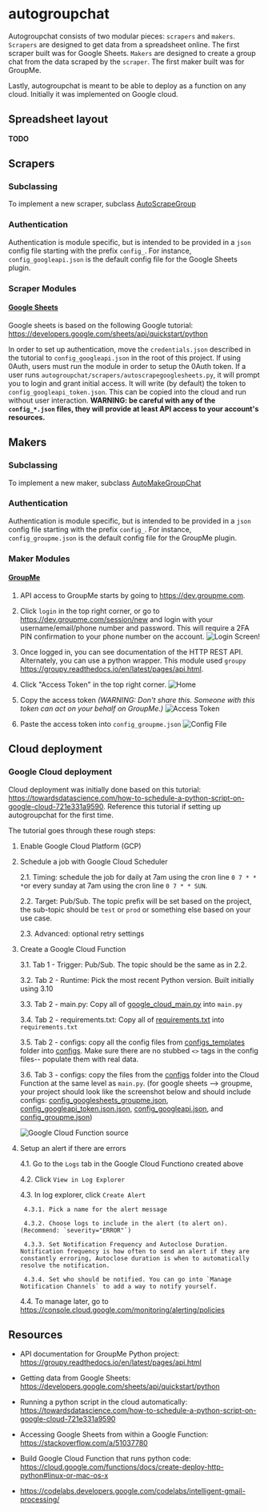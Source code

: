 # autogroupchat

Autogroupchat consists of two modular pieces: `scrapers` and `makers`. `Scrapers` are designed to get data from a spreadsheet online. The first scraper built was for Google Sheets. `Makers` are designed to create a group chat from the data scraped by the `scraper`. The first maker built was for GroupMe.

Lastly, autogroupchat is meant to be able to deploy as a function on any cloud. Initially it was implemented on Google cloud.

## Spreadsheet layout

**TODO**

## Scrapers

### Subclassing

To implement a new scraper, subclass [AutoScrapeGroup](/autogroupchat/scrapers/autoscrapegroup.py)

### Authentication

Authentication is module specific, but is intended to be provided in a `json` config file starting with the prefix `config_`. For instance, `config_googleapi.json` is the default config file for the Google Sheets plugin.

### Scraper Modules

#### [Google Sheets](/autogroupchat/scrapers/autoscrapegooglesheets.py)

Google sheets is based on the following Google tutorial: https://developers.google.com/sheets/api/quickstart/python

In order to set up authentication, move the `credentials.json` described in the tutorial to `config_googleapi.json` in the root of this project. If using 0Auth, users must run the module in order to setup the 0Auth token. If a user runs `autogroupchat/scrapers/autoscrapegooglesheets.py`, it will prompt you to login and grant initial access. It will write (by default) the token to `config_googleapi_token.json`. This can be copied into the cloud and run without user interaction. **WARNING: be careful with any of the `config_*.json` files, they will provide at least API access to your account's resources.**

## Makers

### Subclassing

To implement a new maker, subclass [AutoMakeGroupChat](/autogroupchat/makers/automakegroupchat.py)

### Authentication

Authentication is module specific, but is intended to be provided in a `json` config file starting with the prefix `config_`. For instance, `config_groupme.json` is the default config file for the GroupMe plugin.

### Maker Modules

#### [GroupMe](/autogroupchat/makers/automakegroupme.py)

1. API access to GroupMe starts by going to https://dev.groupme.com.

2. Click `login` in the top right corner, or go to https://dev.groupme.com/session/new and login with your username/email/phone number and password. This will require a 2FA PIN confirmation to your phone number on the account.
![Login Screen!](/assets/images/groupme/groupme_login.png)



3. Once logged in, you can see documentation of the HTTP REST API. Alternately, you can use a python wrapper. This module used `groupy` https://groupy.readthedocs.io/en/latest/pages/api.html.

4. Click "Access Token" in the top right corner.
![Home](/assets/images/groupme/groupme_logged_in.png)

5. Copy the access token *(WARNING: Don't share this. Someone with this token can act on your behalf on GroupMe.)*
![Access Token](/assets/images/groupme/groupme_access_token.png)

6. Paste the access token into `config_groupme.json`
![Config File](/assets/images/groupme/groupme_config_file.png)

## Cloud deployment

### Google Cloud deployment

Cloud deployment was initially done based on this tutorial: https://towardsdatascience.com/how-to-schedule-a-python-script-on-google-cloud-721e331a9590. Reference this tutorial if setting up autogroupchat for the first time.

The tutorial goes through these rough steps:
1. Enable Google Cloud Platform (GCP)
2. Schedule a job with Google Cloud Scheduler

    2.1. Timing: schedule the job for daily at 7am using the cron line `0 7 * * *`or every sunday at 7am using the cron line `0 7 * * SUN`.
    
    2.2. Target: Pub/Sub. The topic prefix will be set based on the project, the sub-topic should be `test` or `prod` or something else based on your use case.
    
    2.3. Advanced: optional retry settings

3. Create a Google Cloud Function
    
    3.1. Tab 1 - Trigger: Pub/Sub. The topic should be the same as in 2.2.
    
    3.2. Tab 2 - Runtime: Pick the most recent Python version. Built initially using 3.10
    
    3.3. Tab 2 - main.py: Copy all of [google_cloud_main.py](/google_cloud_main.py) into `main.py`
    
    3.4. Tab 2 - requirements.txt: Copy all of [requirements.txt](/requirements.txt) into `requirements.txt`
    
    3.5. Tab 2 - configs: copy all the config files from [configs_templates](/configs_templates) folder into [configs](/configs). Make sure there are no stubbed `<>` tags in the config files-- populate them with real data.
    
    3.6. Tab 3 - configs: copy the files from the [configs](/configs) folder into the Cloud Function at the same level as `main.py`. (for google sheets --> groupme, your project should look like the screenshot below and should include configs: [config_googlesheets_groupme.json](/config_googlesheets_groupme.json), [config_googleapi_token.json.json](/config_googleapi_token.json.json), [config_googleapi.json](config_googleapi.json), and [config_groupme.json](config_groupme.json))

    ![Google Cloud Function source](/assets/images/google/google_cloud_function_source.png)

4. Setup an alert if there are errors

    4.1. Go to the `Logs` tab in the Google Cloud Functiono created above
    
    4.2. Click `View in Log Explorer`
    
    4.3. In log explorer, click `Create Alert`
    
        4.3.1. Pick a name for the alert message
        
        4.3.2. Choose logs to include in the alert (to alert on). (Recommend: `severity="ERROR"`)
        
        4.3.3. Set Notification Frequency and Autoclose Duration. Notification frequency is how often to send an alert if they are constantly erroring, Autoclose duration is when to automatically resolve the notification. 
        
        4.3.4. Set who should be notified. You can go into `Manage Notification Channels` to add a way to notify yourself.
        
        
    4.4. To manage later, go to https://console.cloud.google.com/monitoring/alerting/policies

## Resources

 * API documentation for GroupMe Python project: https://groupy.readthedocs.io/en/latest/pages/api.html
 * Getting data from Google Sheets: https://developers.google.com/sheets/api/quickstart/python
 * Running a python script in the cloud automatically: https://towardsdatascience.com/how-to-schedule-a-python-script-on-google-cloud-721e331a9590
 * Accessing Google Sheets from within a Google Function: https://stackoverflow.com/a/51037780

 * Build Google Cloud Function that runs python code: https://cloud.google.com/functions/docs/create-deploy-http-python#linux-or-mac-os-x
 * https://codelabs.developers.google.com/codelabs/intelligent-gmail-processing/

